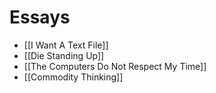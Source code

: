 # Essays

- [[I Want A Text File]]
- [[Die Standing Up]]
- [[The Computers Do Not Respect My Time]]
- [[Commodity Thinking]]

